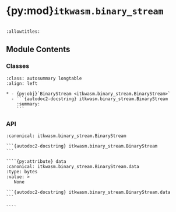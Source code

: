 # {py:mod}`itkwasm.binary_stream`

```{py:module} itkwasm.binary_stream
```

```{autodoc2-docstring} itkwasm.binary_stream
:allowtitles:
```

## Module Contents

### Classes

````{list-table}
:class: autosummary longtable
:align: left

* - {py:obj}`BinaryStream <itkwasm.binary_stream.BinaryStream>`
  - ```{autodoc2-docstring} itkwasm.binary_stream.BinaryStream
    :summary:
    ```
````

### API

`````{py:class} BinaryStream
:canonical: itkwasm.binary_stream.BinaryStream

```{autodoc2-docstring} itkwasm.binary_stream.BinaryStream
```

````{py:attribute} data
:canonical: itkwasm.binary_stream.BinaryStream.data
:type: bytes
:value: >
   None

```{autodoc2-docstring} itkwasm.binary_stream.BinaryStream.data
```

````

`````
